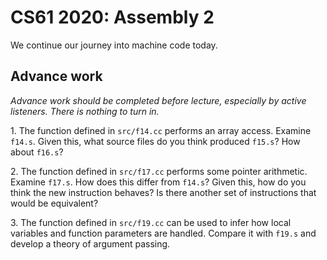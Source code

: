 CS61 2020: Assembly 2
=====================

We continue our journey into machine code today.

Advance work
------------

*Advance work should be completed before lecture, especially by active
listeners. There is nothing to turn in.*

1\. The function defined in `src/f14.cc` performs an array access. Examine
`f14.s`. Given this, what source files do you think produced `f15.s`? How
about `f16.s`?

2\. The function defined in `src/f17.cc` performs some pointer arithmetic.
Examine `f17.s`. How does this differ from `f14.s`? Given this, how do you
think the new instruction behaves? Is there another set of instructions that
would be equivalent?

3\. The function defined in `src/f19.cc` can be used to infer how local
variables and function parameters are handled. Compare it with `f19.s` and
develop a theory of argument passing.
